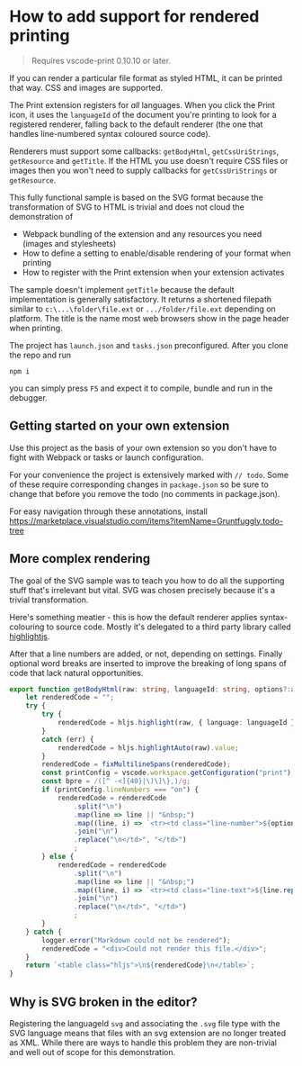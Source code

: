 # How to add support for rendered printing 

> Requires vscode-print 0.10.10 or later.

If you can render a particular file format as styled HTML, it can be printed that way. CSS and images are supported.

The Print extension registers for *all* languages. When you click the Print icon, it uses the `languageId` of the document you're printing to look for a registered renderer, falling back to the default renderer (the one that handles line-numbered syntax coloured source code). 

Renderers must support some callbacks: `getBodyHtml`, `getCssUriStrings`, `getResource` and `getTitle`. If the HTML you use doesn't require CSS files or images then you won't need to supply callbacks for `getCssUriStrings` or `getResource`.

This fully functional sample is based on the SVG format because the transformation of SVG to HTML is trivial and does not cloud the demonstration of

* Webpack bundling of the extension and any resources you need (images and stylesheets)
* How to define a setting to enable/disable rendering of your format when printing
* How to register with the Print extension when your extension activates

The sample doesn't implement `getTitle` because the default implementation is generally satisfactory. It returns a shortened filepath similar to `c:\...\folder\file.ext` or `.../folder/file.ext` depending on platform. The title is the name most web browsers show in the page header when printing. 

The project has `launch.json` and `tasks.json` preconfigured. After you clone the repo and run 

```
npm i
```

you can simply press `F5` and expect it to compile, bundle and run in the debugger.

## Getting started on your own extension

Use this project as the basis of your own extension so you don't have to fight with Webpack or tasks or launch configuration.

For your convenience the project is extensively marked with `// todo`. Some of these require corresponding changes in `package.json` so be sure to change that before you remove the todo (no comments in package.json).

For easy navigation through these annotations, install https://marketplace.visualstudio.com/items?itemName=Gruntfuggly.todo-tree

## More complex rendering 

The goal of the SVG sample was to teach you how to do all the supporting stuff that's irrelevant but vital. SVG was chosen precisely because it's a trivial transformation. 

Here's something meatier - this is how the default renderer applies syntax-colouring to source code. Mostly it's delegated to a third party library called [highlightjs](https://highlightjs.org). 

After that a line numbers are added, or not, depending on settings. Finally optional word breaks are inserted to improve the breaking of long spans of code that lack natural opportunities.

```ts
export function getBodyHtml(raw: string, languageId: string, options?:any): string {
	let renderedCode = "";
	try {
		try {
			renderedCode = hljs.highlight(raw, { language: languageId }).value;
		}
		catch (err) {
			renderedCode = hljs.highlightAuto(raw).value;
		}
		renderedCode = fixMultilineSpans(renderedCode);
		const printConfig = vscode.workspace.getConfiguration("print");
		const bpre = /([^ -<]{40}|\)\]\},)/g;
		if (printConfig.lineNumbers === "on") {
			renderedCode = renderedCode
				.split("\n")
				.map(line => line || "&nbsp;")
				.map((line, i) => `<tr><td class="line-number">${options.startLine + i}</td><td class="line-text">${line.replace(bpre, "$1<wbr>")}</td></tr>`)
				.join("\n")
				.replace("\n</td>", "</td>")
				;
		} else {
			renderedCode = renderedCode
				.split("\n")
				.map(line => line || "&nbsp;")
				.map((line, i) => `<tr><td class="line-text">${line.replace(bpre, "$1<wbr>")}</td></tr>`)
				.join("\n")
				.replace("\n</td>", "</td>")
				;
		}
	} catch {
		logger.error("Markdown could not be rendered");
		renderedCode = "<div>Could not render this file.</div>";
	}
	return `<table class="hljs">\n${renderedCode}\n</table>`;
}
```
## Why is SVG broken in the editor?

Registering the languageId `svg` and associating the `.svg` file type with the SVG language means that files with an svg extension are no longer treated as XML. While there are ways to handle this problem they are non-trivial and well out of scope for this demonstration.
